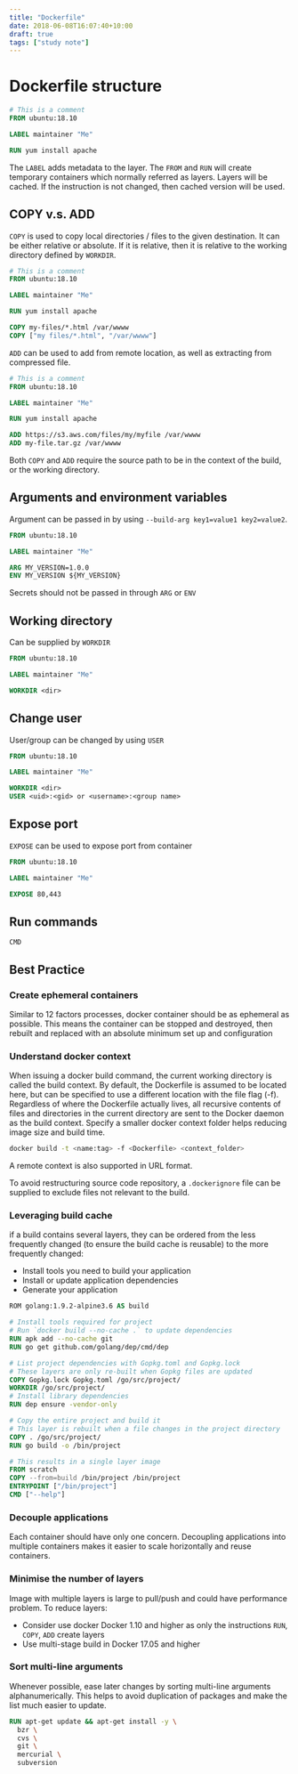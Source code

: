 ```yaml
---
title: "Dockerfile"
date: 2018-06-08T16:07:40+10:00
draft: true
tags: ["study note"]
---
```


# Dockerfile structure

``` dockerfile
# This is a comment
FROM ubuntu:18.10

LABEL maintainer "Me"

RUN yum install apache
```

The `LABEL` adds metadata to the layer. The `FROM` and `RUN` will create temporary containers which normally referred as layers. Layers will be cached. If the instruction is not changed, then cached version will be used.

## COPY v.s. ADD

`COPY` is used to copy local directories / files to the given destination. It can be either relative or absolute. If it is relative, then it is relative to the working directory defined by `WORKDIR`.

``` dockerfile
# This is a comment
FROM ubuntu:18.10

LABEL maintainer "Me"

RUN yum install apache

COPY my-files/*.html /var/wwww
COPY ["my files/*.html", "/var/wwww"]
```

`ADD` can be used to add from remote location, as well as extracting from compressed file.

``` dockerfile
# This is a comment
FROM ubuntu:18.10

LABEL maintainer "Me"

RUN yum install apache

ADD https://s3.aws.com/files/my/myfile /var/wwww
ADD my-file.tar.gz /var/wwww
```

Both `COPY` and `ADD` require the source path to be in the context of the build, or the working directory.

## Arguments and environment variables

Argument can be passed in by using `--build-arg key1=value1 key2=value2`.

``` dockerfile
FROM ubuntu:18.10

LABEL maintainer "Me"

ARG MY_VERSION=1.0.0
ENV MY_VERSION ${MY_VERSION}
```

Secrets should not be passed in through `ARG` or `ENV`

## Working directory

Can be supplied by `WORKDIR`

``` dockerfile
FROM ubuntu:18.10

LABEL maintainer "Me"

WORKDIR <dir>
```

## Change user

User/group can be changed by using `USER`

``` dockerfile
FROM ubuntu:18.10

LABEL maintainer "Me"

WORKDIR <dir>
USER <uid>:<gid> or <username>:<group name>
```

## Expose port
`EXPOSE` can be used to expose port from container

``` dockerfile
FROM ubuntu:18.10

LABEL maintainer "Me"

EXPOSE 80,443
```

## Run commands
`CMD`

## Best Practice

### Create ephemeral containers
Similar to 12 factors processes, docker container should be as ephemeral as possible. This means the container can be stopped and destroyed, then rebuilt and replaced with an absolute minimum set up and configuration

### Understand docker context
When issuing a docker build command, the current working directory is called the build context. By default, the Dockerfile is assumed to be located here, but can be specified to use a different location with the file flag (-f). Regardless of where the Dockerfile actually lives, all recursive contents of files and directories in the current directory are sent to the Docker daemon as the build context. Specify a smaller docker context folder helps reducing image size and build time.

``` bash
docker build -t <name:tag> -f <Dockerfile> <context_folder>
```

A remote context is also supported in URL format.

To avoid restructuring source code repository, a `.dockerignore` file can be supplied to exclude files not relevant to the build.

### Leveraging build cache
 if a build contains several layers, they can be ordered from the less frequently changed (to ensure the build cache is reusable) to the more frequently changed:

- Install tools you need to build your application
- Install or update application dependencies
- Generate your application

``` Dockerfile
ROM golang:1.9.2-alpine3.6 AS build

# Install tools required for project
# Run `docker build --no-cache .` to update dependencies
RUN apk add --no-cache git
RUN go get github.com/golang/dep/cmd/dep

# List project dependencies with Gopkg.toml and Gopkg.lock
# These layers are only re-built when Gopkg files are updated
COPY Gopkg.lock Gopkg.toml /go/src/project/
WORKDIR /go/src/project/
# Install library dependencies
RUN dep ensure -vendor-only

# Copy the entire project and build it
# This layer is rebuilt when a file changes in the project directory
COPY . /go/src/project/
RUN go build -o /bin/project

# This results in a single layer image
FROM scratch
COPY --from=build /bin/project /bin/project
ENTRYPOINT ["/bin/project"]
CMD ["--help"]
```

### Decouple applications
Each container should have only one concern. Decoupling applications into multiple containers makes it easier to scale horizontally and reuse containers.

### Minimise the number of layers
Image with multiple layers is large to pull/push and could have performance problem. To reduce layers:

- Consider use docker Docker 1.10 and higher as only the instructions `RUN`, `COPY`, `ADD` create layers
- Use multi-stage build in Docker 17.05 and higher

### Sort multi-line arguments
Whenever possible, ease later changes by sorting multi-line arguments alphanumerically. This helps to avoid duplication of packages and make the list much easier to update.

``` Dockerfile
RUN apt-get update && apt-get install -y \
  bzr \
  cvs \
  git \
  mercurial \
  subversion
```
